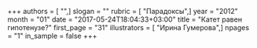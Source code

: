 +++
authors = [ "",]
slogan = ""
rubric = [ "Парадоксы",]
year = "2012"
month = "01"
date = "2017-05-24T18:04:33+03:00"
title = "Катет равен гипотенузе?"
first_page = "31"
illustrators = [ "Ирина Гумерова",]
npages = "1"
in_sample = false
+++
